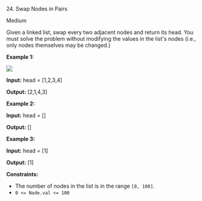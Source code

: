 ﻿24\. Swap Nodes in Pairs

Medium

Given a linked list, swap every two adjacent nodes and return its head. You must solve the problem without modifying the values in the list's nodes (i.e., only nodes themselves may be changed.)

**Example 1:**

![](https://assets.leetcode.com/uploads/2020/10/03/swap_ex1.jpg)

**Input:** head = \[1,2,3,4\]

**Output:** \[2,1,4,3\] 

**Example 2:**

**Input:** head = \[\]

**Output:** \[\] 

**Example 3:**

**Input:** head = \[1\]

**Output:** \[1\] 

**Constraints:**

*   The number of nodes in the list is in the range `[0, 100]`.
*   `0 <= Node.val <= 100`